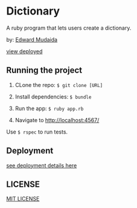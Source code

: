 # Dictionary

A ruby program that lets users create a dictionary.

by: [Edward Mudaida](http://edwardmudaida.github.io/)

[view deployed]()

## Running the project

1. CLone the repo: `$ git clone [URL]`

2. Install dependencies: `$ bundle`

3. Run the app: `$ ruby app.rb`

4. Navigate to [http://localhost:4567/](http://localhost:4567/)

Use `$ rspec` to run tests. 

## Deployment 

[see deployment details here](https://devcenter.heroku.com/articles/getting-started-with-ruby#introduction)

## LICENSE

[MIT LICENSE](https://github.com/EdwardMudaida/Dictionary/blob/master/LICENSE)